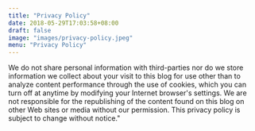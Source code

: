 ```yaml
---
title: "Privacy Policy"
date: 2018-05-29T17:03:58+08:00
draft: false
image: "images/privacy-policy.jpeg"
menu: "Privacy Policy"
---
```


We do not share personal information with third-parties nor do we store information we collect about your visit to this blog for use other than to analyze content performance through the use of cookies, which you can turn off at anytime by modifying your Internet browser's settings. We are not responsible for the republishing of the content found on this blog on other Web sites or media without our permission. This privacy policy is subject to change without notice."
